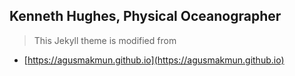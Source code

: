 ## Kenneth Hughes, Physical Oceanographer

> This Jekyll theme is modified from 
* [https://agusmakmun.github.io](https://agusmakmun.github.io)
